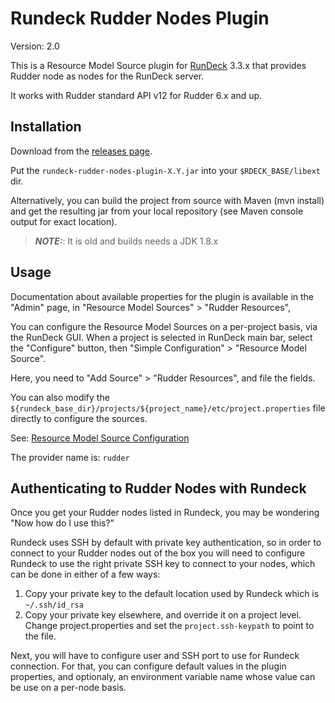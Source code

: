 Rundeck Rudder Nodes Plugin
===========================

Version: 2.0

This is a Resource Model Source plugin for [RunDeck][] 3.3.x that provides
Rudder node as nodes for the RunDeck server.

[RunDeck]: http://rundeck.org

It works with Rudder standard API v12 for Rudder 6.x and up.

Installation
------------

Download from the [releases page](https://github.com/Normation/rundeck-plugin-rudder/releases).

Put the `rundeck-rudder-nodes-plugin-X.Y.jar` into your `$RDECK_BASE/libext` dir.

Alternatively, you can build the project from source with Maven (mvn install) and get the
resulting jar from your local repository (see Maven console output for exact location).



> **_NOTE:_**: It is old and builds needs a JDK 1.8.x


Usage
-----

Documentation about available properties for the plugin is available in the "Admin"
page, in "Resource Model Sources" > "Rudder Resources",

You can configure the Resource Model Sources on a per-project basis, via the RunDeck GUI.
When a project is selected in RunDeck main bar, select the "Configure" button, then
"Simple Configuration" > "Resource Model Source".

Here, you need to "Add Source" > "Rudder Resources", and file the fields.

You can also modify the `${rundeck_base_dir}/projects/${project_name}/etc/project.properties`
file directly to configure the sources.

See: [Resource Model Source Configuration](http://rundeck.org/docs/plugins-user-guide/configuring.html#resource-model-sources)

The provider name is: `rudder`


Authenticating to Rudder Nodes with Rundeck
-----------

Once you get your Rudder nodes listed in Rundeck, you may be wondering "Now how do I use this?"

Rundeck uses SSH by default with private key authentication, so in order to connect to your Rudder nodes out
of the box you will need to configure Rundeck to use the right private SSH key to connect to your nodes,
which can be done in either of a few ways:

1. Copy your private key to the default location used by Rundeck which is `~/.ssh/id_rsa`
2. Copy your private key elsewhere, and override it on a project level. Change project.properties and set the `project.ssh-keypath` to point to the file.

Next, you will have to configure user and SSH port to use for Rundeck connection. For that, you can configure default values in the plugin
properties, and optionaly, an environment variable name whose value can be use on a per-node basis.

